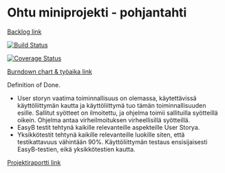 # Ohtu miniprojekti - pohjantahti

[Backlog link](https://trello.com/b/rTCjQDnG/taskboard)

 [![Build Status](https://travis-ci.org/rivorivo/pohjantahti.svg?branch=master)](https://travis-ci.org/rivorivo/pohjantahti)

[![Coverage Status](https://coveralls.io/repos/github/rivorivo/pohjantahti/badge.svg?branch=master)](https://coveralls.io/github/rivorivo/pohjantahti?branch=master)

[Burndown chart & työaika link](https://docs.google.com/presentation/d/1aSdrmSkUPxk8TNliQxaCHnfpCsHSiVnFb4_RjzkGvYY/edit?usp=sharing)



Definition of Done.

- User storyn vaatima toiminnallisuus on olemassa, käytettävissä käyttöliittymän kautta ja käyttöliittymä tuo tämän toiminnallisuuden esille. Sallitut syötteet on ilmoitettu, ja ohjelma toimii sallituilla syötteillä oikein. Ohjelma antaa virheilmoituksen virheellisillä syötteillä.
- EasyB testit tehtynä kaikille relevanteille aspekteille User Storya.
- Yksikkötestit tehtynä kaikille relevanteille luokille siten, että testikattavuus vähintään 90%. Käyttöliittymän testaus ensisijaisesti EasyB-testien, eikä yksikkötestien kautta.

[Projektiraportti link](https://docs.google.com/document/d/1vW-4QCeWE3Nk7dL_Lh6Xmd6ZbeR7sq1R3zmawbaeDug/edit?usp=sharing)

